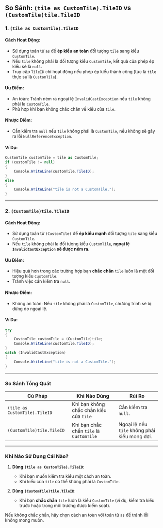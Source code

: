 ## So Sánh: `(tile as CustomTile).TileID` vs `(CustomTile)tile.TileID`

### **1. `(tile as CustomTile).TileID`**

#### Cách Hoạt Động:

- Sử dụng toán tử `as` để **ép kiểu an toàn** đối tượng `tile` sang kiểu `CustomTile`.
- Nếu `tile` không phải là đối tượng kiểu `CustomTile`, kết quả của phép ép kiểu sẽ là `null`.
- Truy cập `TileID` chỉ hoạt động nếu phép ép kiểu thành công (tức là `tile` thực sự là `CustomTile`).

#### **Ưu Điểm:**

- An toàn: Tránh ném ra ngoại lệ `InvalidCastException` nếu `tile` không phải là `CustomTile`.
- Phù hợp khi bạn không chắc chắn về kiểu của `tile`.

#### **Nhược Điểm:**

- Cần kiểm tra `null` nếu `tile` không phải là `CustomTile`, nếu không sẽ gây ra lỗi `NullReferenceException`.

#### **Ví Dụ:**

```csharp
CustomTile customTile = tile as CustomTile;
if (customTile != null)
{
    Console.WriteLine(customTile.TileID);
}
else
{
    Console.WriteLine("tile is not a CustomTile.");
}
```

---

### **2. `(CustomTile)tile.TileID`**

#### Cách Hoạt Động:

- Sử dụng toán tử `(CustomTile)` để **ép kiểu mạnh** đối tượng `tile` sang kiểu `CustomTile`.
- Nếu `tile` không phải là đối tượng kiểu `CustomTile`, **ngoại lệ `InvalidCastException` sẽ được ném ra**.

#### **Ưu Điểm:**

- Hiệu quả hơn trong các trường hợp bạn **chắc chắn** `tile` luôn là một đối tượng kiểu `CustomTile`.
- Tránh việc cần kiểm tra `null`.

#### **Nhược Điểm:**

- Không an toàn: Nếu `tile` không phải là `CustomTile`, chương trình sẽ bị dừng do ngoại lệ.

#### **Ví Dụ:**

```csharp
try
{
    CustomTile customTile = (CustomTile)tile;
    Console.WriteLine(customTile.TileID);
}
catch (InvalidCastException)
{
    Console.WriteLine("tile is not a CustomTile.");
}
```

---

### **So Sánh Tổng Quát**

| Cú Pháp                       | Khi Nào Dùng                             | Rủi Ro                                        |
| ----------------------------- | ---------------------------------------- | --------------------------------------------- |
| `(tile as CustomTile).TileID` | Khi bạn không chắc chắn kiểu của `tile`  | Cần kiểm tra `null`.                          |
| `(CustomTile)tile.TileID`     | Khi bạn chắc chắn `tile` là `CustomTile` | Ngoại lệ nếu `tile` không phải kiểu mong đợi. |

---

### **Khi Nào Sử Dụng Cái Nào?**

1. **Dùng `(tile as CustomTile).TileID`**:
    
    - Khi bạn muốn kiểm tra kiểu một cách an toàn.
    - Khi kiểu của `tile` có thể không phải là `CustomTile`.
2. **Dùng `(CustomTile)tile.TileID`**:
    
    - Khi bạn **chắc chắn** `tile` luôn là kiểu `CustomTile` (ví dụ, kiểm tra kiểu trước hoặc trong môi trường được kiểm soát).

Nếu không chắc chắn, hãy chọn cách an toàn với toán tử `as` để tránh lỗi không mong muốn.